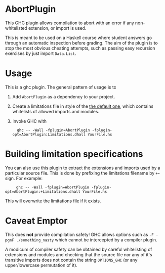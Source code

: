 # AbortPlugin

This GHC plugin allows compilation to abort with an
error if any non-whitelisted extension, or import is used.

This is meant to be used on a Haskell course where student answers
go through an automatic inspection before grading. The aim of the
plugin is to stop the most obvious cheating attempts, such as
passing easy recursion exercises by just import `Data.List`.

# Usage

This is a ghc plugin. The general pattern of usage is to

1. Add `AbortPlugin` as a dependency to your project. 
2. Create a limitations file in style of the [the default one](Limitations.dhall), which contains whitelists of allowed imports and modules.
3. Invoke GHC with

         ghc -- -Wall -fplugin=AbortPlugin -fplugin-opt=AbortPlugin:Limitations.dhall YourFile.hs    

# Building limitation specifications

You can also use this plugin to extract the extensions and imports used by a 
particular source file. This is done by prefixing the limitations filename
by `+`-sign. For example:

         ghc -- -Wall -fplugin=AbortPlugin -fplugin-opt=AbortPlugin:+Limitations.dhall YourFile.hs    

This will overwrite the limitations file if it exists.

# Caveat Emptor

This does **not** provide compilation safety! GHC allows options
such as `-F -pgmF ./something_nasty` which cannot be intercepted by
a compiler plugin.

A modicum of compiler safety can be obtained by careful
whitelisting of extensions and modules and checking that the
source file nor any of it's transitive imports does not contain
the string `OPTIONS_GHC` (or any upper/lowercase permutation of
it).



